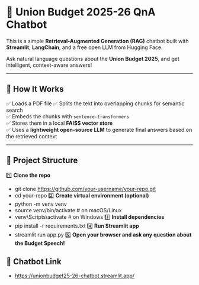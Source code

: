 # 📜 Union Budget 2025-26 QnA Chatbot

This is a simple **Retrieval-Augmented Generation (RAG)** chatbot built with **Streamlit**, **LangChain**, and a free open LLM from Hugging Face.

Ask natural language questions about the **Union Budget 2025**, and get intelligent, context-aware answers!

---

## 🚀 **How It Works**

✅ Loads a PDF file
✅ Splits the text into overlapping chunks for semantic search  
✅ Embeds the chunks with `sentence-transformers`  
✅ Stores them in a local **FAISS vector store**  
✅ Uses a **lightweight open-source LLM**  to generate final answers based on the retrieved context

---

## 📂 **Project Structure**

1️⃣ **Clone the repo**
- git clone https://github.com/your-username/your-repo.git
- cd your-repo
2️⃣ **Create virtual environment (optional)**
- python -m venv venv
- source venv/bin/activate   # on macOS/Linux
- venv\Scripts\activate      # on Windows
3️⃣ **Install dependencies**
- pip install -r requirements.txt
4️⃣ **Run Streamlit app**
- streamlit run app.py
5️⃣ **Open your browser and ask any question about the Budget Speech!**


## 📂 **Chatbot Link**
- https://unionbudget25-26-chatbot.streamlit.app/

